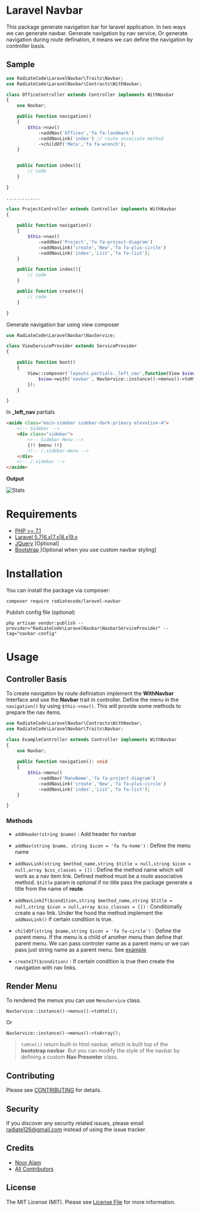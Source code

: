 # Laravel Navbar

This package generate navigation bar for laravel application. In two ways we can generate navbar. Generate navigation by nav service, Or generate navigation during route defination, it means we can define the navigation by controller basis.


## Sample

```php
use RadiateCode\LaravelNavbar\Traits\Navbar;
use RadiateCode\LaravelNavbar\Contracts\WithNavbar;

class OfficeController extends Controller implements WithNavbar
{
    use Navbar;

    public function navigation()
    {
        $this->nav()
            ->addNav('Offices','fa fa-landmark')
            ->addNavLink('index') // route associate method
            ->childOf('Meta','fa fa-wrench');
    }


    public function index(){
        // code
    }

}

.............

class ProjectController extends Controller implements WithNavbar
{
   
    public function navigation()
    {
        $this->nav()
            ->addNav('Project','fa fa-project-diagram')
            ->addNavLink('create','New','fa fa-plus-circle')
            ->addNavLink('index','List','fa fa-list');
    }

    public function index(){
        // code
    }

    public function create(){
        // code
    }

}

```
Generate navigation bar using view composer

```php
use RadiateCode\LaravelNavbar\NavService;

class ViewServiceProvider extends ServiceProvider
{

    public function boot()
    {
        View::composer('layouts.partials._left_nav',function(View $view){
            $view->with('navbar', NavService::instance()->menus()->toHtml())
        });
    }

}

```
In **_left_nav** partials

```html
<aside class="main-sidebar sidebar-dark-primary elevation-4">
    <!-- Sidebar -->
    <div class="sidebar">
        <!-- Sidebar Menu -->
        {!! $menu !!}
        <!-- /.sidebar-menu -->
    </div>
    <!-- /.sidebar -->
</aside>
```

**Output**

![Stats](img/navbar.png)

# Requirements
- [PHP >= 7.1](https://www.php.net/)
- [Laravel 5.7|6.x|7.x|8.x|9.x](https://github.com/laravel/framework)
- [JQuery](https://jquery.com/) [Optional]
- [Bootstrap](https://getbootstrap.com/) [Optional when you use custom navbar styling]

# Installation
You can install the package via composer:

    composer require radiatecode/laravel-navbar

Publish config file (optional)

    php artisan vendor:publish --provider="RadiateCode\LaravelNavbar\NavbarServiceProvider" --tag="navbar-config"

# Usage

## Controller Basis

To create navigation by route definiation implement the **WithNavbar** Interface and use the **Navbar** trait in controller. Define the menu in the `navigation()` by using `$this->nav()`. This will provide some methods to prepare the nav items.

```php
use RadiateCode\LaravelNavbar\Contracts\WithNavbar;
use RadiateCode\LaravelNavbar\Traits\Navbar;

class ExampleController extends Controller implements WithNavbar
{
    use Navbar;
   
    public function navigation(): void
    {
        $this->menu()
            ->addNav('ManuName','fa fa-project-diagram')
            ->addNavLink('create','New','fa fa-plus-circle')
            ->addNavLink('index','List','fa fa-list');
    }

}
```
### Methods

- `addHeader(string $name)` : Add header for navbar

- `addNav(string $name, string $icon = 'fa fa-home')` : Define the menu name

- `addNavLink(string $method_name,string $title = null,string $icon = null,array $css_classes = [])` : Define the method name which will work as a nav item link. Defined method must be a route associative method. `$title` param is optional if no title pass the package generate a title from the name of **route**.

- `addNavLinkIf($condition,string $method_name,string $title = null,string $icon = null,array $css_classes = [])` : Conditionally create a nav link. Under the hood the method implement the `addNavLink()` if certain condition is true.

- `childOf(string $name,string $icon = 'fa fa-circle')` : Define the parent menu. If the menu is a child of another menu then define that parent menu. We can pass controler name as a parent menu or we can pass just string name as a parent menu. See [example]()

- `createIf($condition)` : If certain condition is true then create the navigation with nav links.

## Render Menu

To rendered the menus you can use `MenuService` class.

    NavService::instance()->menus()->toHtml();

Or

    NavService::instance()->menus()->toArray();

> `toHtml()` return built-in html navbar, which is built top of the **bootstrap navbar**. But you can modify the style of the navbar by defining a custom **Nav Presenter** class.


## Contributing
Please see [CONTRIBUTING](CONTRIBUTING.md) for details.

## Security
If you discover any security related issues, please email [radiate126@gmail.com](mailto:radiate126@gmail.com) instead of using the issue tracker. 

## Credits
- [Noor Alam](https://github.com/radiatecode)
- [All Contributors](https://github.com/radiatecode/laravel-route-permission/contributors)


## License

The MIT License (MIT). Please see [License File](LICENSE.md) for more information.

